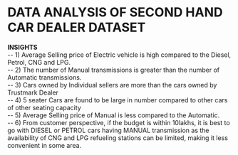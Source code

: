 # DATA ANALYSIS OF SECOND HAND CAR DEALER DATASET
  **INSIGHTS**  
       -- 1) Average Selling price of Electric vehicle is high compared to the Diesel, Petrol, CNG and LPG.  
       -- 2) The number of Manual transmissions is greater than the number of Automatic transmissions.  
       -- 3) Cars owned by Individual sellers are more than the cars owned by Trustmark Dealer  
       -- 4) 5 seater Cars are found to be large in number compared to other cars of other seating capacity  
       -- 5) Average Selling price of Manual is less compared to the Automatic.  
       -- 6) From customer perspective, if the budget is within 10lakhs, it is best to go with DIESEL or PETROL cars having MANUAL transmission as the availability of CNG and LPG refueling stations can be limited, making it less convenient in some area.  
